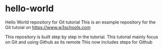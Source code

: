 # hello-world
Hello World repository for Git tutorial
This is an example repository for the Git tutoial on https://www.w3schools.com

This repository is built step by step in the tutorial.
This tutorial mainly focus on Git and using Github as its remote
This now includes steps for Github
